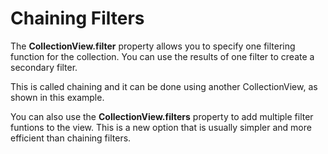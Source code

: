 Chaining Filters
================

The **CollectionView.filter** property allows you to specify one filtering function for the
collection. You can use the results of one filter to create a secondary filter.

This is called chaining and it can be done using another CollectionView, as shown in this
example.

You can also use the **CollectionView.filters** property to add multiple filter funtions
to the view. This is a new option that is usually simpler and more efficient than 
chaining filters.